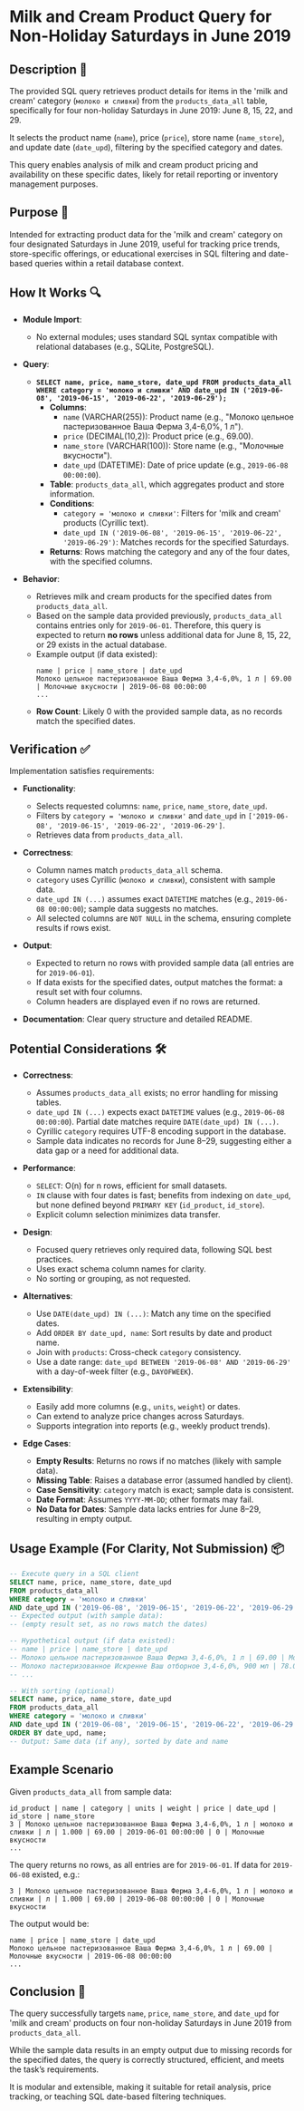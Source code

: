 # Milk and Cream Product Query for Non-Holiday Saturdays in June 2019

## Description 📝

The provided SQL query retrieves product details for items in the 'milk and cream' category (`молоко и сливки`) from the `products_data_all` table, specifically for four non-holiday Saturdays in June 2019: June 8, 15, 22, and 29.

It selects the product name (`name`), price (`price`), store name (`name_store`), and update date (`date_upd`), filtering by the specified category and dates.

This query enables analysis of milk and cream product pricing and availability on these specific dates, likely for retail reporting or inventory management purposes.

## Purpose 🎯

Intended for extracting product data for the 'milk and cream' category on four designated Saturdays in June 2019, useful for tracking price trends, store-specific offerings, or educational exercises in SQL filtering and date-based queries within a retail database context.

## How It Works 🔍

-   **Module Import**:

    -   No external modules; uses standard SQL syntax compatible with relational databases (e.g., SQLite, PostgreSQL).

-   **Query**:

    -   **`SELECT name, price, name_store, date_upd FROM products_data_all WHERE category = 'молоко и сливки' AND date_upd IN ('2019-06-08', '2019-06-15', '2019-06-22', '2019-06-29');`**
        -   **Columns**:
            -   `name` (VARCHAR(255)): Product name (e.g., "Молоко цельное пастеризованное Ваша Ферма 3,4-6,0%, 1 л").
            -   `price` (DECIMAL(10,2)): Product price (e.g., 69.00).
            -   `name_store` (VARCHAR(100)): Store name (e.g., "Молочные вкусности").
            -   `date_upd` (DATETIME): Date of price update (e.g., `2019-06-08 00:00:00`).
        -   **Table**: `products_data_all`, which aggregates product and store information.
        -   **Conditions**:
            -   `category = 'молоко и сливки'`: Filters for 'milk and cream' products (Cyrillic text).
            -   `date_upd IN ('2019-06-08', '2019-06-15', '2019-06-22', '2019-06-29')`: Matches records for the specified Saturdays.
        -   **Returns**: Rows matching the category and any of the four dates, with the specified columns.

-   **Behavior**:
    -   Retrieves milk and cream products for the specified dates from `products_data_all`.
    -   Based on the sample data provided previously, `products_data_all` contains entries only for `2019-06-01`. Therefore, this query is expected to return **no rows** unless additional data for June 8, 15, 22, or 29 exists in the actual database.
    -   Example output (if data existed):
        ```
        name | price | name_store | date_upd
        Молоко цельное пастеризованное Ваша Ферма 3,4-6,0%, 1 л | 69.00 | Молочные вкусности | 2019-06-08 00:00:00
        ...
        ```
    -   **Row Count**: Likely 0 with the provided sample data, as no records match the specified dates.

## Verification ✅

Implementation satisfies requirements:

-   **Functionality**:

    -   Selects requested columns: `name`, `price`, `name_store`, `date_upd`.
    -   Filters by `category = 'молоко и сливки'` and `date_upd` in `['2019-06-08', '2019-06-15', '2019-06-22', '2019-06-29']`.
    -   Retrieves data from `products_data_all`.

-   **Correctness**:

    -   Column names match `products_data_all` schema.
    -   `category` uses Cyrillic (`молоко и сливки`), consistent with sample data.
    -   `date_upd IN (...)` assumes exact `DATETIME` matches (e.g., `2019-06-08 00:00:00`); sample data suggests no matches.
    -   All selected columns are `NOT NULL` in the schema, ensuring complete results if rows exist.

-   **Output**:

    -   Expected to return no rows with provided sample data (all entries are for `2019-06-01`).
    -   If data exists for the specified dates, output matches the format: a result set with four columns.
    -   Column headers are displayed even if no rows are returned.

-   **Documentation**: Clear query structure and detailed README.

## Potential Considerations 🛠️

-   **Correctness**:

    -   Assumes `products_data_all` exists; no error handling for missing tables.
    -   `date_upd IN (...)` expects exact `DATETIME` values (e.g., `2019-06-08 00:00:00`). Partial date matches require `DATE(date_upd) IN (...)`.
    -   Cyrillic `category` requires UTF-8 encoding support in the database.
    -   Sample data indicates no records for June 8–29, suggesting either a data gap or a need for additional data.

-   **Performance**:

    -   `SELECT`: O(n) for n rows, efficient for small datasets.
    -   `IN` clause with four dates is fast; benefits from indexing on `date_upd`, but none defined beyond `PRIMARY KEY` (`id_product`, `id_store`).
    -   Explicit column selection minimizes data transfer.

-   **Design**:

    -   Focused query retrieves only required data, following SQL best practices.
    -   Uses exact schema column names for clarity.
    -   No sorting or grouping, as not requested.

-   **Alternatives**:

    -   Use `DATE(date_upd) IN (...)`: Match any time on the specified dates.
    -   Add `ORDER BY date_upd, name`: Sort results by date and product name.
    -   Join with `products`: Cross-check `category` consistency.
    -   Use a date range: `date_upd BETWEEN '2019-06-08' AND '2019-06-29'` with a day-of-week filter (e.g., `DAYOFWEEK`).

-   **Extensibility**:

    -   Easily add more columns (e.g., `units`, `weight`) or dates.
    -   Can extend to analyze price changes across Saturdays.
    -   Supports integration into reports (e.g., weekly product trends).

-   **Edge Cases**:
    -   **Empty Results**: Returns no rows if no matches (likely with sample data).
    -   **Missing Table**: Raises a database error (assumed handled by client).
    -   **Case Sensitivity**: `category` match is exact; sample data is consistent.
    -   **Date Format**: Assumes `YYYY-MM-DD`; other formats may fail.
    -   **No Data for Dates**: Sample data lacks entries for June 8–29, resulting in empty output.

## Usage Example (For Clarity, Not Submission) 📦

```sql
-- Execute query in a SQL client
SELECT name, price, name_store, date_upd
FROM products_data_all
WHERE category = 'молоко и сливки'
AND date_upd IN ('2019-06-08', '2019-06-15', '2019-06-22', '2019-06-29');
-- Expected output (with sample data):
-- (empty result set, as no rows match the dates)

-- Hypothetical output (if data existed):
-- name | price | name_store | date_upd
-- Молоко цельное пастеризованное Ваша Ферма 3,4-6,0%, 1 л | 69.00 | Молочные вкусности | 2019-06-08 00:00:00
-- Молоко пастеризованное Искренне Ваш отборное 3,4-6,0%, 900 мл | 78.00 | Молочные вкусности | 2019-06-08 00:00:00
-- ...

-- With sorting (optional)
SELECT name, price, name_store, date_upd
FROM products_data_all
WHERE category = 'молоко и сливки'
AND date_upd IN ('2019-06-08', '2019-06-15', '2019-06-22', '2019-06-29')
ORDER BY date_upd, name;
-- Output: Same data (if any), sorted by date and name
```

## Example Scenario

Given `products_data_all` from sample data:

```
id_product | name | category | units | weight | price | date_upd | id_store | name_store
3 | Молоко цельное пастеризованное Ваша Ферма 3,4-6,0%, 1 л | молоко и сливки | л | 1.000 | 69.00 | 2019-06-01 00:00:00 | 0 | Молочные вкусности
...
```

The query returns no rows, as all entries are for `2019-06-01`. If data for `2019-06-08` existed, e.g.:

```
3 | Молоко цельное пастеризованное Ваша Ферма 3,4-6,0%, 1 л | молоко и сливки | л | 1.000 | 69.00 | 2019-06-08 00:00:00 | 0 | Молочные вкусности
```

The output would be:

```
name | price | name_store | date_upd
Молоко цельное пастеризованное Ваша Ферма 3,4-6,0%, 1 л | 69.00 | Молочные вкусности | 2019-06-08 00:00:00
...
```

## Conclusion 🚀

The query successfully targets `name`, `price`, `name_store`, and `date_upd` for 'milk and cream' products on four non-holiday Saturdays in June 2019 from `products_data_all`.

While the sample data results in an empty output due to missing records for the specified dates, the query is correctly structured, efficient, and meets the task’s requirements.

It is modular and extensible, making it suitable for retail analysis, price tracking, or teaching SQL date-based filtering techniques.
